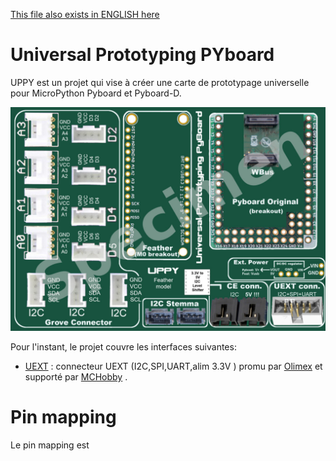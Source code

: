 [This file also exists in ENGLISH here](readme_ENG.md)

# Universal Prototyping PYboard

UPPY est un projet qui vise à créer une carte de prototypage universelle pour MicroPython Pyboard et Pyboard-D.

![Specimen du projet UPPY](docs/_static/Uppy-Feathering-specimen.jpg)

Pour l'instant, le projet couvre les interfaces suivantes:
* [UEXT](../UEXT) : connecteur UEXT (I2C,SPI,UART,alim 3.3V ) promu par [Olimex](https://www.olimex.com/Products/Modules/) et supporté par [MCHobby](https://shop.mchobby.be/fr/138-uext) .


# Pin mapping

Le pin mapping est
